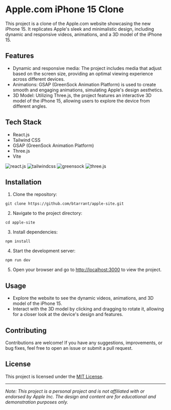 # Apple.com iPhone 15 Clone

This project is a clone of the Apple.com website showcasing the new iPhone 15. It replicates Apple's sleek and minimalistic design, including dynamic and responsive videos, animations, and a 3D model of the iPhone 15.

## Features

- Dynamic and responsive media: The project includes media that adjust based on the screen size, providing an optimal viewing experience across different devices.
- Animations: GSAP (GreenSock Animation Platform) is used to create smooth and engaging animations, simulating Apple's design aesthetics.
- 3D Model: Utilizing Three.js, the project features an interactive 3D model of the iPhone 15, allowing users to explore the device from different angles.

## Tech Stack

- React.js
- Tailwind CSS
- GSAP (GreenSock Animation Platform)
- Three.js
- Vite
<div>
    <img src="https://img.shields.io/badge/-React_JS-black?style=for-the-badge&logoColor=white&logo=react&color=61DAFB" alt="react.js" />
    <img src="https://img.shields.io/badge/-Tailwind_CSS-black?style=for-the-badge&logoColor=white&logo=tailwindcss&color=06B6D4" alt="tailwindcss" />
    <img src="https://img.shields.io/badge/-GSAP-black?style=for-the-badge&logoColor=white&logo=greensock&color=88CE02" alt="greensock" />
  <img src="https://img.shields.io/badge/-Three_JS-black?style=for-the-badge&logoColor=white&logo=threedotjs&color=000000" alt="three.js" />
  </div>

## Installation

1. Clone the repository:

```
git clone https://github.com/btarrant/apple-site.git
```

2. Navigate to the project directory:

```
cd apple-site
```

3. Install dependencies:

```
npm install
```

4. Start the development server:

```
npm run dev
```

5. Open your browser and go to [http://localhost:3000](http://localhost:3000) to view the project.

## Usage

- Explore the website to see the dynamic videos, animations, and 3D model of the iPhone 15.
- Interact with the 3D model by clicking and dragging to rotate it, allowing for a closer look at the device's design and features.

## Contributing

Contributions are welcome! If you have any suggestions, improvements, or bug fixes, feel free to open an issue or submit a pull request.

## License

This project is licensed under the [MIT License](LICENSE).

---

*Note: This project is a personal project and is not affiliated with or endorsed by Apple Inc. The design and content are for educational and demonstration purposes only.*
